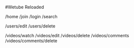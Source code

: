 #Wetube Reloaded

/home
/join
/login
/search

/users/edit
/users/delete

/videos/watch
/videos/edit
/videos/delete
/videos/comments
/videos/comments/delete
